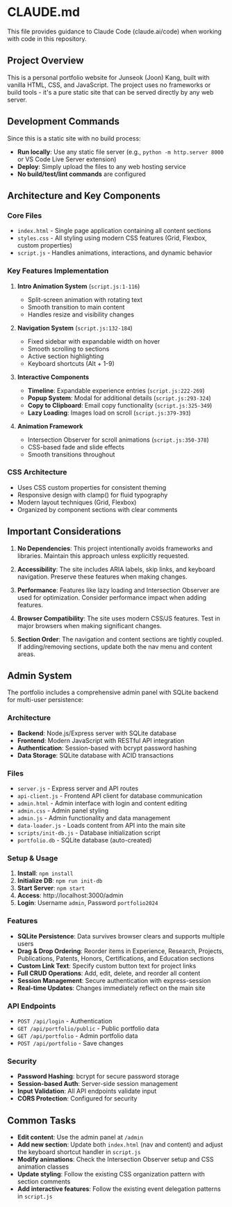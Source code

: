 # CLAUDE.md

This file provides guidance to Claude Code (claude.ai/code) when working with code in this repository.

## Project Overview

This is a personal portfolio website for Junseok (Joon) Kang, built with vanilla HTML, CSS, and JavaScript. The project uses no frameworks or build tools - it's a pure static site that can be served directly by any web server.

## Development Commands

Since this is a static site with no build process:
- **Run locally**: Use any static file server (e.g., `python -m http.server 8000` or VS Code Live Server extension)
- **Deploy**: Simply upload the files to any web hosting service
- **No build/test/lint commands** are configured

## Architecture and Key Components

### Core Files
- `index.html` - Single page application containing all content sections
- `styles.css` - All styling using modern CSS features (Grid, Flexbox, custom properties)
- `script.js` - Handles animations, interactions, and dynamic behavior

### Key Features Implementation

1. **Intro Animation System** (`script.js:1-116`)
   - Split-screen animation with rotating text
   - Smooth transition to main content
   - Handles resize and visibility changes

2. **Navigation System** (`script.js:132-184`)
   - Fixed sidebar with expandable width on hover
   - Smooth scrolling to sections
   - Active section highlighting
   - Keyboard shortcuts (Alt + 1-9)

3. **Interactive Components**
   - **Timeline**: Expandable experience entries (`script.js:222-269`)
   - **Popup System**: Modal for additional details (`script.js:293-324`)
   - **Copy to Clipboard**: Email copy functionality (`script.js:325-349`)
   - **Lazy Loading**: Images load on scroll (`script.js:379-393`)

4. **Animation Framework**
   - Intersection Observer for scroll animations (`script.js:350-378`)
   - CSS-based fade and slide effects
   - Smooth transitions throughout

### CSS Architecture
- Uses CSS custom properties for consistent theming
- Responsive design with clamp() for fluid typography
- Modern layout techniques (Grid, Flexbox)
- Organized by component sections with clear comments

## Important Considerations

1. **No Dependencies**: This project intentionally avoids frameworks and libraries. Maintain this approach unless explicitly requested.

2. **Accessibility**: The site includes ARIA labels, skip links, and keyboard navigation. Preserve these features when making changes.

3. **Performance**: Features like lazy loading and Intersection Observer are used for optimization. Consider performance impact when adding features.

4. **Browser Compatibility**: The site uses modern CSS/JS features. Test in major browsers when making significant changes.

5. **Section Order**: The navigation and content sections are tightly coupled. If adding/removing sections, update both the nav menu and content areas.

## Admin System

The portfolio includes a comprehensive admin panel with SQLite backend for multi-user persistence:

### Architecture
- **Backend**: Node.js/Express server with SQLite database
- **Frontend**: Modern JavaScript with RESTful API integration
- **Authentication**: Session-based with bcrypt password hashing
- **Data Storage**: SQLite database with ACID transactions

### Files
- `server.js` - Express server and API routes
- `api-client.js` - Frontend API client for database communication
- `admin.html` - Admin interface with login and content editing
- `admin.css` - Admin panel styling
- `admin.js` - Admin functionality and data management
- `data-loader.js` - Loads content from API into the main site
- `scripts/init-db.js` - Database initialization script
- `portfolio.db` - SQLite database (auto-created)

### Setup & Usage
1. **Install**: `npm install`
2. **Initialize DB**: `npm run init-db`  
3. **Start Server**: `npm start`
4. **Access**: http://localhost:3000/admin
5. **Login**: Username `admin`, Password `portfolio2024`

### Features
- **SQLite Persistence**: Data survives browser clears and supports multiple users
- **Drag & Drop Ordering**: Reorder items in Experience, Research, Projects, Publications, Patents, Honors, Certifications, and Education sections
- **Custom Link Text**: Specify custom button text for project links
- **Full CRUD Operations**: Add, edit, delete, and reorder all content
- **Session Management**: Secure authentication with express-session
- **Real-time Updates**: Changes immediately reflect on the main site

### API Endpoints
- `POST /api/login` - Authentication
- `GET /api/portfolio/public` - Public portfolio data
- `GET /api/portfolio` - Admin portfolio data
- `POST /api/portfolio` - Save changes

### Security
- **Password Hashing**: bcrypt for secure password storage
- **Session-based Auth**: Server-side session management
- **Input Validation**: All API endpoints validate input
- **CORS Protection**: Configured for security

## Common Tasks

- **Edit content**: Use the admin panel at `/admin`
- **Add new section**: Update both `index.html` (nav and content) and adjust the keyboard shortcut handler in `script.js`
- **Modify animations**: Check the Intersection Observer setup and CSS animation classes
- **Update styling**: Follow the existing CSS organization pattern with section comments
- **Add interactive features**: Follow the existing event delegation patterns in `script.js`